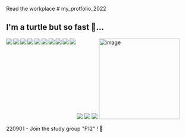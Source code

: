 Read the workplace # my_protfolio_2022<br>
<h2>I'm a turtle but so fast 🐢...</h2>
<img src="https://img.shields.io/badge/Naver-03C75A?style=for-the-badge&logo=Naver&logoColor=white" align="left">
<img src="https://img.shields.io/badge/GitHub-181717?style=for-the-badge&logo=GitHub&logoColor=white" align="left">
<img src="https://img.shields.io/badge/Sourcetree-0052CC?style=for-the-badge&logo=Sourcetree&logoColor=white" align="left">
<img src="https://img.shields.io/badge/Bootstrap-7952B3?style=for-the-badge&logo=Bootstrap&logoColor=white">
<img src="https://img.shields.io/badge/HTML5-E34F26?style=for-the-badge&logo=HTML5&logoColor=white" align="left">
<img src="https://img.shields.io/badge/CSS3-1572B6?style=for-the-badge&logo=CSS3&logoColor=white" align="left">
<img src="https://img.shields.io/badge/Sass-CC6699?style=for-the-badge&logo=Sass&logoColor=white" align="left">
<img src="https://img.shields.io/badge/jQuery-0769AD?style=for-the-badge&logo=jQuery&logoColor=white" align="left">
<img src="https://img.shields.io/badge/JavaScript-F7DF1E?style=for-the-badge&logo=JavaScript&logoColor=white">
<img src="https://img.shields.io/badge/Node.js-339933?style=for-the-badge&logo=Node.js&logoColor=white" align="left">
<img src="https://img.shields.io/badge/gulp-CF4647?style=for-the-badge&logo=gulp&logoColor=white" align="left">
<img src="https://img.shields.io/badge/npm-CB3837?style=for-the-badge&logo=npm&logoColor=white" align="left">
<img src="https://img.shields.io/badge/Yarn-2C8EBB?style=for-the-badge&logo=Yarn&logoColor=white">



<img width="217" alt="image" src="https://user-images.githubusercontent.com/92841833/185388724-2e039c34-05af-4b1a-b13a-5f7a5aeca285.png">

220901 - Join the study group "F12" ! 🎉
